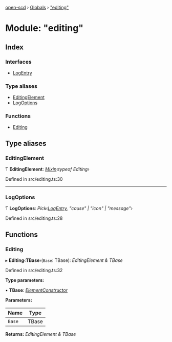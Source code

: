 [open-scd](../README.md) › [Globals](../globals.md) › ["editing"](_editing_.md)

# Module: "editing"

## Index

### Interfaces

* [LogEntry](../interfaces/_editing_.logentry.md)

### Type aliases

* [EditingElement](_editing_.md#editingelement)
* [LogOptions](_editing_.md#logoptions)

### Functions

* [Editing](_editing_.md#editing)

## Type aliases

###  EditingElement

Ƭ **EditingElement**: *[Mixin](_foundation_.md#mixin)‹typeof Editing›*

Defined in src/editing.ts:30

___

###  LogOptions

Ƭ **LogOptions**: *Pick‹[LogEntry](../interfaces/_editing_.logentry.md), "cause" | "icon" | "message"›*

Defined in src/editing.ts:28

## Functions

###  Editing

▸ **Editing**‹**TBase**›(`Base`: TBase): *EditingElement & TBase*

Defined in src/editing.ts:32

**Type parameters:**

▪ **TBase**: *[ElementConstructor](_foundation_.md#elementconstructor)*

**Parameters:**

Name | Type |
------ | ------ |
`Base` | TBase |

**Returns:** *EditingElement & TBase*
